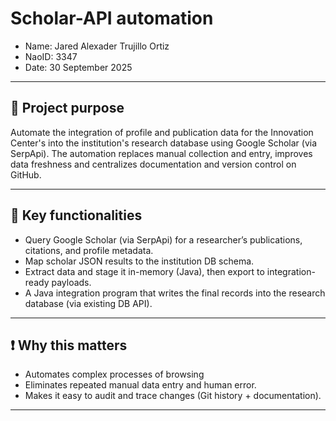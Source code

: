 # Scholar-API automation

- Name: Jared Alexader Trujillo Ortiz
- NaoID: 3347
- Date: 30 September 2025

---

## 🎯 Project purpose
Automate the integration of profile and publication data for the Innovation Center's into the institution's research database using Google Scholar (via SerpApi). The automation replaces manual collection and entry, improves data freshness and centralizes documentation and version control on GitHub.

---

## 🔑 Key functionalities
- Query Google Scholar (via SerpApi) for a researcher’s publications, citations, and profile metadata.
- Map scholar JSON results to the institution DB schema.
- Extract data and stage it in-memory (Java), then export to integration-ready payloads.
- A Java integration program that writes the final records into the research database (via existing DB API).

---

## ❗ Why this matters
- Automates complex processes of browsing
- Eliminates repeated manual data entry and human error.
- Makes it easy to audit and trace changes (Git history + documentation).

---
